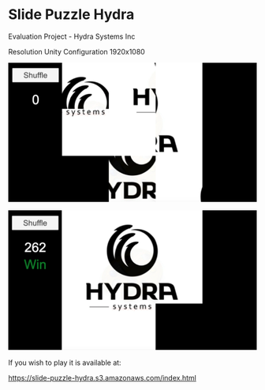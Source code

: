 # Slide Puzzle Hydra

Evaluation Project - Hydra Systems Inc

 Resolution Unity Configuration 1920x1080

![alt text](https://github.com/pedrobacchini/slide-puzzle/blob/master/Screen%20Shots/Screen%20Shot%201.png)

![alt text](https://github.com/pedrobacchini/slide-puzzle/blob/master/Screen%20Shots/Screen%20Shot%202.png)

If you wish to play it is available at:

https://slide-puzzle-hydra.s3.amazonaws.com/index.html

